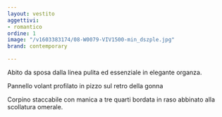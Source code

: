 ```yaml
---
layout: vestito
aggettivi:
- romantico
ordine: 1
image: "/v1603383174/08-W0079-VIV1500-min_dszple.jpg"
brand: contemporary

---
```

Abito da sposa dalla linea pulita ed essenziale in elegante organza.

Pannello volant profilato in pizzo sul retro della gonna

Corpino staccabile con manica a tre quarti bordata in raso abbinato alla scollatura omerale.